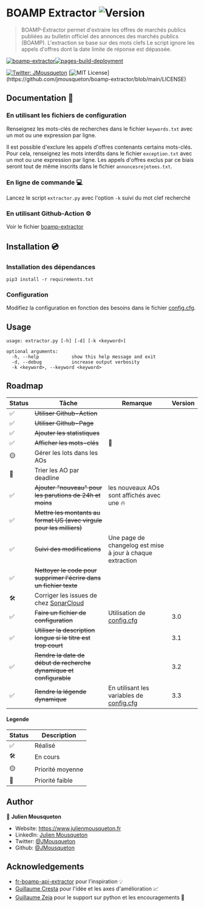 
# BOAMP Extractor ![Version](https://img.shields.io/badge/version-3.3-blue.svg)

> BOAMP-Extractor permet d'extraire les offres de marchés publics publiées au bulletin officiel des annonces des marchés publics (BOAMP).
L'extraction se base sur des mots clefs
Le script ignore les appels d'offres dont la date limite de réponse est dépassée.

[![boamp-extractor](https://github.com/JMousqueton/boamp-extractor/actions/workflows/boamp-extractor.yml/badge.svg)](https://github.com/JMousqueton/boamp-extractor/actions/workflows/boamp-extractor.yml)[![pages-build-deployment](https://github.com/JMousqueton/boamp-extractor/actions/workflows/pages/pages-build-deployment/badge.svg)](https://github.com/JMousqueton/boamp-extractor/actions/workflows/pages/pages-build-deployment)

[![Twitter: JMousqueton](https://img.shields.io/twitter/follow/JMousqueton.svg?style=social)](https://twitter.com/JMousqueton)
[![MIT License](https://img.shields.io/apm/l/atomic-design-ui.svg?)](https://github.com/jmousqueton/boamp-extractor/blob/main/LICENSE)

## Documentation 📖 

### En utilisant les fichiers de configuration 

Renseignez les mots-clés de recherches dans le fichier `keywords.txt` avec un mot ou une expression par ligne.

Il est possible d'exclure les appels d'offres contenants certains mots-clés.
Pour cela, renseignez les mots interdits dans le fichier `exception.txt` avec un mot ou une expression par ligne.
Les appels d'offres exclus par ce biais seront tout de même inscrits dans le fichier `annoncesrejetees.txt`.

### En ligne de commande 💻

Lancez le script `extractor.py` avec l'option `-k` suivi du mot clef recherché 

### En utilisant Github-Action ⚙️

Voir le fichier [boamp-extractor](https://github.com/JMousqueton/boamp-extractor/blob/main/.github/workflows/boamp-extractor.yml)

## Installation 💿

### Installation des dépendances 

```
pip3 install -r requirements.txt
```

### Configuration 

Modifiez la configuration en fonction des besoins dans le fichier [config.cfg](https://github.com/JMousqueton/boamp-extractor/blob/main/config.cfg).

## Usage

```
usage: extractor.py [-h] [-d] [-k <keyword>]

optional arguments:
  -h, --help            show this help message and exit
  -d, --debug           increase output verbosity
  -k <keyword>, --keyword <keyword>
```

## Roadmap

| Status | Tâche | Remarque | Version |
|---|---|---|---|
| ✅ |~~Utiliser Github-Action~~| | |
| ✅ |~~Utiliser Github-Page~~| | |
| ✅ |~~Ajouter les statistiques~~| | |
| ✅ |~~Afficher les mots-clés~~| 🍾 | |
| 🟡 |Gérer les lots dans les AOs |  |
| 🔴 |Trier les AO par deadline  |  |
| ✅ |~~Ajouter "nouveau" pour les parutions de 24h et moins~~| les nouveaux AOs sont affichés avec une 🔥  |  |
| ✅ |~~Mettre les montants au format US (avec virgule pour les milliers)~~|  |
| ✅ |~~Suivi des modifications~~| Une page de changelog est mise à jour à chaque extraction |   |
| ✅ |~~Nettoyer le code pour supprimer l'écrire dans un fichier texte~~|  |  |
| 🛠 |Corriger les issues de chez [SonarCloud](https://sonarcloud.io/project/overview?id=JMousqueton_boamp-extractor)| |  |
| ✅ |~~Faire un fichier de configuration~~| Utilisation de [config.cfg](https://github.com/JMousqueton/boamp-extractor/blob/main/config.cfg) |  3.0 |
| ✅ |~~Utiliser la description longue si le titre est trop court~~ | | 3.1 | 
| ✅ |~~Rendre la date de début de recherche dynamique et configurable~~|   | 3.2 |
| ✅ |~~Rendre la légende dynamique~~ | En utilisant les variables de [config.cfg](https://github.com/JMousqueton/boamp-extractor/blob/main/config.cfg) | 3.3 | 

#### Legende

| Status | Description |
|---|---|
| ✅ | Réalisé |
| 🛠 | En cours |
| 🟡 | Priorité moyenne |
| 🔴 | Priorité faible |

## Author

👤 **Julien Mousqueton**

* Website: <https://www.julienmousqueton.fr>
* LinkedIn: [Julien Mousqueton](https://linkedin.com/in/julienmousqueton)
* Twitter: [@JMousqueton](https://twitter.com/JMousqueton)
* Github: [@JMousqueton](https://github.com/JMousqueton)

## Acknowledgements

 - [fr-boamp-api-extractor](https://github.com/bastien313/fr-boamp-api-extractor) pour l'inspiration 💡
 - [Guillaume Cresta](https://www.linkedin.com/in/guillaume-cresta-88185234) pour l'idée et les axes d'amélioration 📈
 - [Guillaume Zeja](https://twitter.com/guzefr) pour le support sur python et les encouragements 🍻
